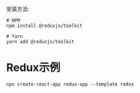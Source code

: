 安装方法: 
````shell
# NPM
npm install @reduxjs/toolkit

# Yarn
yarn add @reduxjs/toolkit
````
# Redux示例
````shell
npx create-react-app redux-app --template redux
````